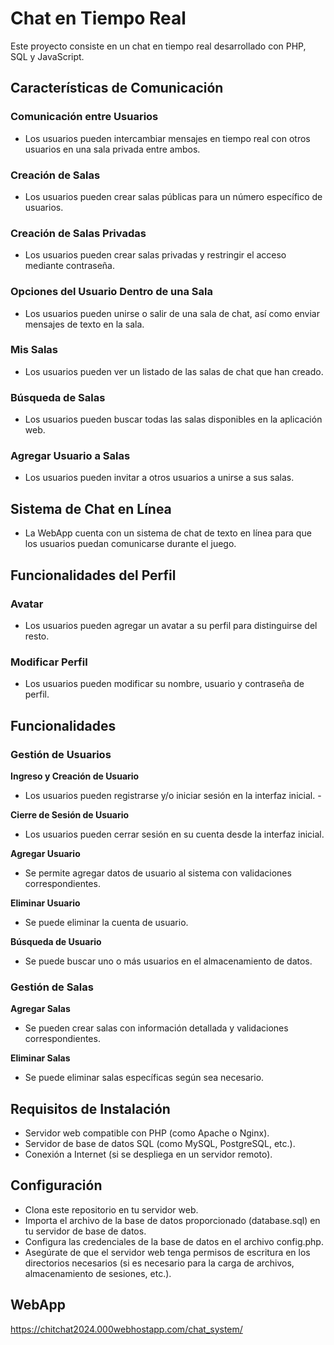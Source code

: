 # Chat en Tiempo Real


Este proyecto consiste en un chat en tiempo real desarrollado con PHP, SQL y JavaScript.


## Características de Comunicación
### Comunicación entre Usuarios
- Los usuarios pueden intercambiar mensajes en tiempo real con otros usuarios en una sala privada entre ambos.
### Creación de Salas
- Los usuarios pueden crear salas públicas para un número específico de usuarios.
### Creación de Salas Privadas
- Los usuarios pueden crear salas privadas y restringir el acceso mediante contraseña.
### Opciones del Usuario Dentro de una Sala
- Los usuarios pueden unirse o salir de una sala de chat, así como enviar mensajes de texto en la sala.
### Mis Salas
- Los usuarios pueden ver un listado de las salas de chat que han creado.
### Búsqueda de Salas
- Los usuarios pueden buscar todas las salas disponibles en la aplicación web.
### Agregar Usuario a Salas
- Los usuarios pueden invitar a otros usuarios a unirse a sus salas.
## Sistema de Chat en Línea
- La WebApp cuenta con un sistema de chat de texto en línea para que los usuarios puedan comunicarse durante el juego.
## Funcionalidades del Perfil
### Avatar
- Los usuarios pueden agregar un avatar a su perfil para distinguirse del resto.
### Modificar Perfil
- Los usuarios pueden modificar su nombre, usuario y contraseña de perfil.
## Funcionalidades
### Gestión de Usuarios

**Ingreso y Creación de Usuario**

- Los usuarios pueden registrarse y/o iniciar sesión en la interfaz inicial. -

**Cierre de Sesión de Usuario**
  
- Los usuarios pueden cerrar sesión en su cuenta desde la interfaz inicial.

**Agregar Usuario**
  
- Se permite agregar datos de usuario al sistema con validaciones correspondientes.

**Eliminar Usuario**
- Se puede eliminar la cuenta de usuario.
  
**Búsqueda de Usuario**
- Se puede buscar uno o más usuarios en el almacenamiento de datos.
  
### Gestión de Salas
**Agregar Salas**
- Se pueden crear salas con información detallada y validaciones correspondientes.
  
**Eliminar Salas**
- Se puede eliminar salas específicas según sea necesario.

  
## Requisitos de Instalación
- Servidor web compatible con PHP (como Apache o Nginx).
- Servidor de base de datos SQL (como MySQL, PostgreSQL, etc.).
- Conexión a Internet (si se despliega en un servidor remoto).
## Configuración
- Clona este repositorio en tu servidor web.
- Importa el archivo de la base de datos proporcionado (database.sql) en tu servidor de base de datos.
- Configura las credenciales de la base de datos en el archivo config.php.
- Asegúrate de que el servidor web tenga permisos de escritura en los directorios necesarios (si es necesario para la carga de archivos, almacenamiento de sesiones, etc.).


## WebApp 
https://chitchat2024.000webhostapp.com/chat_system/
